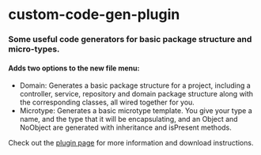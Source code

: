 # custom-code-gen-plugin
### Some useful code generators for basic package structure and micro-types.
#### Adds two options to the new file menu:
- Domain: Generates a basic package structure for a project, including a controller, service, repository and domain package structure along with the corresponding classes, all wired together for you.
- Microtype: Generates a basic microtype template. You give your type a name, and the type that it will be encapsulating, and an Object and NoObject are generated with inheritance and isPresent methods.

Check out the [plugin page](https://plugins.jetbrains.com/plugin/23047-custom-code-gen/edit/analytics) for more information and download instructions.
